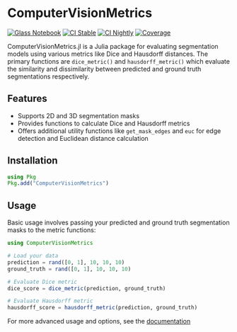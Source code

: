 # ComputerVisionMetrics

[![Glass Notebook](https://img.shields.io/badge/Docs-Glass%20Notebook-aquamarine.svg)](https://glassnotebook.io/r/3zGd8BbRwota3gclkiu2j/index.jl)
[![CI Stable](https://github.com/Dale-Black/ComputerVisionMetrics.jl/actions/workflows/CI.yml/badge.svg?branch=master)](https://github.com/Dale-Black/ComputerVisionMetrics.jl/actions/workflows/CI.yml)
[![CI Nightly](https://github.com/Dale-Black/ComputerVisionMetrics.jl/actions/workflows/Nightly.yml/badge.svg?branch=master)](https://github.com/Dale-Black/ComputerVisionMetrics.jl/actions/workflows/Nightly.yml)
[![Coverage](https://codecov.io/gh/Dale-Black/ComputerVisionMetrics.jl/branch/master/graph/badge.svg)](https://codecov.io/gh/Dale-Black/ComputerVisionMetrics.jl)

ComputerVisionMetrics.jl is a Julia package for evaluating segmentation models using various metrics like Dice and Hausdorff distances. The primary functions are `dice_metric()` and `hausdorff_metric()` which evaluate the similarity and dissimilarity between predicted and ground truth segmentations respectively.

## Features
- Supports 2D and 3D segmentation masks
- Provides functions to calculate Dice and Hausdorff metrics
- Offers additional utility functions like `get_mask_edges` and `euc` for edge detection and Euclidean distance calculation

## Installation
```julia
using Pkg
Pkg.add("ComputerVisionMetrics")
```

## Usage
Basic usage involves passing your predicted and ground truth segmentation masks to the metric functions:

```julia
using ComputerVisionMetrics

# Load your data
prediction = rand([0, 1], 10, 10, 10)
ground_truth = rand([0, 1], 10, 10, 10)

# Evaluate Dice metric
dice_score = dice_metric(prediction, ground_truth)

# Evaluate Hausdorff metric
hausdorff_score = hausdorff_metric(prediction, ground_truth)
```

For more advanced usage and options, see the [documentation](https://glassnotebook.io/r/3zGd8BbRwota3gclkiu2j/docs/index.jl)
